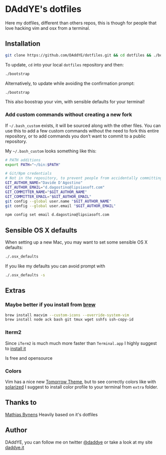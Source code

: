 # DAddYE's dotfiles

Here my dotfiles, different than others repos, this is though for people that love hacking vim and osx
from a terminal.

## Installation

```bash
git clone https://github.com/DAddYE/dotfiles.git && cd dotfiles && ./bootstrap.sh
```

To update, `cd` into your local `dotfiles` repository and then:

```bash
./bootstrap
```

Alternatively, to update while avoiding the confirmation prompt:

```bash
./bootstrap
```

This also boostrap your vim, with sensible defaults for your terminal!

### Add custom commands without creating a new fork

If `~/.bash_custom` exists, it will be sourced along with the other files.
You can use this to add a few custom commands without the need to fork this entire repository,
or to add commands you don’t want to commit to a public repository.

My `~/.bash_custom` looks something like this:

```bash
# PATH additions
export PATH="~/bin:$PATH"

# Git/Npm credentials
# Not in the repository, to prevent people from accidentally committing under my name
GIT_AUTHOR_NAME="Davide D'Agostino"
GIT_AUTHOR_EMAIL="d.dagostino@lipsiasoft.com"
GIT_COMMITTER_NAME="$GIT_AUTHOR_NAME"
GIT_COMMITTER_EMAIL="$GIT_AUTHOR_EMAIL"
git config --global user.name "$GIT_AUTHOR_NAME"
git config --global user.email "$GIT_AUTHOR_EMAIL"

npm config set email d.dagostino@lipsiasoft.com
```

## Sensible OS X defaults

When setting up a new Mac, you may want to set some sensible OS X defaults:

```bash
./.osx_defaults
```

If you like my defaults you can avoid prompt with

```bash
./.osx_defaults -s
```

## Extras

### Maybe better if you install from [brew](https://github.com/mxcl/homebrew)

```bash
brew install macvim --custom-icons --override-system-vim
brew install node ack bash git tmux wget sshfs ssh-copy-id
```

### Iterm2

Since `iTerm2` is much much more faster than `Terminal.app` I highly suggest to [install it](https://github.com/gnachman/iTerm2)

Is free and opensource

### Colors

Vim has a nice new [Tomorrow Theme](https://github.com/chriskempson/vim-tomorrow-theme/tree/dev/colors), but to see correctly colors
like with [solarized](https://github.com/altercation/solarized) I suggest to install color profile to your terminal from `extra` folder.

## Thanks to

[Mathias Bynens](https://github.com/mathiasbynens) Heavily based on it's dotfiles

## Author

DAddYE, you can follow me on twitter [@daddye](http://twitter.com/daddye) or take a look at my site [daddye.it](http://www.daddye.it)
